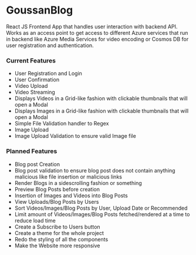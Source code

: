 # GoussanBlog

React JS Frontend App that handles user interaction with backend API. Works as an access point to get access to different Azure services that run in backend like Azure Media Services for video encoding or Cosmos DB for user registration and authentication.



### Current Features
* User Registration and Login
* User Confirmation
* Video Upload
* Video Streaming
* Displays Videos in a Grid-like fashion with clickable thumbnails that will open a Modal
* Displays Images in a Grid-like fashion with clickable thumbnails that will open a Modal
* Simple File Validation handler to Regex
* Image Upload
* Image Upload Validation to ensure valid Image file

### Planned Features
* Blog post Creation
* Blog post validation to ensure blog post does not contain anything malicious like file insertion or malicious links
* Render Blogs in a sidescrolling fashion or something
* Preview Blog Posts before creation
* Insertion of Images and Videos into Blog Posts
* View Uploads/Blog Posts by Users
* Sort Videos/Images/Blog Posts by User, Upload Date or Recommended
* Limit amount of Videos/Images/Blog Posts fetched/rendered at a time to reduce load time
* Create a Subscribe to Users button
* Create a theme for the whole project
* Redo the styling of all the components
* Make the Website more responsive
